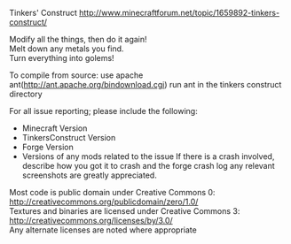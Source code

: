 Tinkers' Construct
http://www.minecraftforum.net/topic/1659892-tinkers-construct/

Modify all the things, then do it again! 	 
Melt down any metals you find. 	 
Turn everything into golems!

To compile from source: use apache ant(http://ant.apache.org/bindownload.cgi)
run ant in the tinkers construct directory

For all issue reporting; please include the following:
  * Minecraft Version
  * TinkersConstruct Version
  * Forge Version
  * Versions of any mods related to the issue
If there is a crash involved, describe how you got it to crash and the forge crash log
any relevant screenshots are greatly appreciated.


Most code is public domain under Creative Commons 0: http://creativecommons.org/publicdomain/zero/1.0/ 	 
Textures and binaries are licensed under Creative Commons 3: http://creativecommons.org/licenses/by/3.0/ 	 
Any alternate licenses are noted where appropriate

